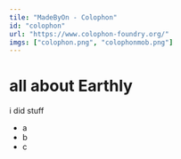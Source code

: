 ```yaml
---
tile: "MadeByOn - Colophon"
id: "colophon"
url: "https://www.colophon-foundry.org/"
imgs: ["colophon.png", "colophonmob.png"]
---
```


# all about Earthly

i did stuff

- a
- b
- c
